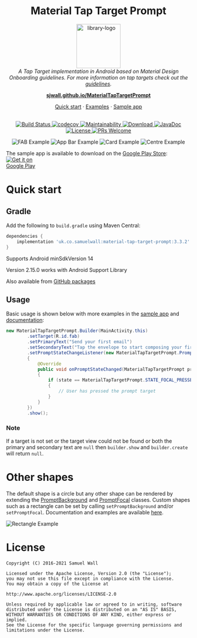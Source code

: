 <h1 align="center">Material Tap Target Prompt</h1>

<p align="center">
    <img src="docs/assets/app_icon.svg" alt="library-logo" width="120px" height="120px"/>
    <br>
    <i>A Tap Target implementation in Android based on Material Design Onboarding guidelines. For more information on tap targets check out the <a href="https://material.io/design/communication/onboarding.html#quickstart-model">guidelines</a>.</i>
</p>

<p align="center">
  <a href="https://sjwall.github.io/MaterialTapTargetPrompt"><strong>sjwall.github.io/MaterialTapTargetPrompt</strong></a>
  <br>
</p>

<p align="center">
    <a href="https://sjwall.github.io/MaterialTapTargetPrompt/#quick-start">Quick start</a>
    ·
    <a href="https://sjwall.github.io/MaterialTapTargetPrompt/examples">Examples</a>
    ·
    <a href="https://github.com/sjwall/MaterialTapTargetPrompt/tree/master/sample/src/main/java/uk/co/samuelwall/materialtaptargetprompt/sample">Sample app</a>
    <br>
    <br>
</p>

<p align="center">
    <a href="https://app.travis-ci.com/github/sjwall/MaterialTapTargetPrompt">
        <img alt="Build Status" src="https://app.travis-ci.com/sjwall/MaterialTapTargetPrompt.svg?branch=master">
    </a>
    <a href="https://codecov.io/gh/sjwall/MaterialTapTargetPrompt">
        <img alt="codecov" src="https://codecov.io/gh/sjwall/MaterialTapTargetPrompt/branch/master/graph/badge.svg">
    </a>
    <a href="https://codeclimate.com/github/sjwall/MaterialTapTargetPrompt/maintainability">
        <img alt="Maintainability" src="https://api.codeclimate.com/v1/badges/242b94ecd2d181b8298e/maintainability">
    </a>
    <a href="https://repo1.maven.org/maven2/uk/co/samuelwall/material-tap-target-prompt/">
        <img alt="Download" src="https://img.shields.io/maven-central/v/uk.co.samuelwall/material-tap-target-prompt">
    </a>
    <a href="https://sjwall.github.io/MaterialTapTargetPrompt/javadoc">
        <img alt="JavaDoc" src="https://img.shields.io/badge/JavaDoc-3.3.2-brightgreen.svg">
    </a>
    <a href="https://github.com/sjwall/MaterialTapTargetPrompt/blob/master/LICENSE">
        <img alt="License" src="https://img.shields.io/github/license/sjwall/MaterialTapTargetPrompt">
    </a>
    <a href="http://makeapullrequest.com">
        <img alt="PRs Welcome" src="https://img.shields.io/badge/PRs-welcome-brightgreen.svg?style=flat">
    </a>
</p>

<p align="center">
    <img alt="FAB Example" src="docs/assets/example_FAB.png">
    <img alt="App Bar Example" src="docs/assets/example_appbar.png">
    <img alt="Card Example" src="docs/assets/example_card.png">
    <img alt="Centre Example" src="docs/assets/example_centre.png">
</p>

The sample app is available to download on the [Google Play Store][5]:
<a href='https://play.google.com/store/apps/details?id=uk.co.samuelwall.materialtaptargetprompt.sample&utm_source=global_co&utm_medium=prtnr&utm_content=Mar2515&utm_campaign=PartBadge&pcampaignid=MKT-Other-global-all-co-prtnr-py-PartBadge-Mar2515-1'><img alt='Get it on Google Play' style='max-width:90px' src='docs/assets/play_store.png'/></a>

# Quick start

## Gradle

Add the following to `build.gradle` using Maven Central:

```groovy
dependencies {
    implementation 'uk.co.samuelwall:material-tap-target-prompt:3.3.2'
}
```
Supports Android minSdkVersion 14

Version 2.15.0 works with Android Support Library

Also available from [GitHub packages](https://github.com/sjwall/MaterialTapTargetPrompt/packages/277676)

## Usage
Basic usage is shown below with more examples in the [sample app][2] and [documentation][3]:

```java
new MaterialTapTargetPrompt.Builder(MainActivity.this)
        .setTarget(R.id.fab)
        .setPrimaryText("Send your first email")
        .setSecondaryText("Tap the envelope to start composing your first email")
        .setPromptStateChangeListener(new MaterialTapTargetPrompt.PromptStateChangeListener()
        {
            @Override
            public void onPromptStateChanged(MaterialTapTargetPrompt prompt, int state)
            {
                if (state == MaterialTapTargetPrompt.STATE_FOCAL_PRESSED)
                {
                    // User has pressed the prompt target
                }
            }
        })
        .show();
```

### Note

If a target is not set or the target view could not be found or both the primary and secondary text are `null` then `builder.show` and `builder.create` will return `null`.

# Other shapes

The default shape is a circle but any other shape can be rendered by extending the [PromptBackground][6] and [PromptFocal][7] classes.
Custom shapes such as a rectangle can be set by calling `setPromptBackground` and/or `setPromptFocal`.
Documentation and examples are available [here][8].

![Rectangle Example](docs/assets/example_rectangle.png)

# License
    Copyright (C) 2016-2021 Samuel Wall

    Licensed under the Apache License, Version 2.0 (the "License");
    you may not use this file except in compliance with the License.
    You may obtain a copy of the License at

    http://www.apache.org/licenses/LICENSE-2.0

    Unless required by applicable law or agreed to in writing, software
    distributed under the License is distributed on an "AS IS" BASIS,
    WITHOUT WARRANTIES OR CONDITIONS OF ANY KIND, either express or implied.
    See the License for the specific language governing permissions and
    limitations under the License.

[2]: https://github.com/sjwall/MaterialTapTargetPrompt/tree/master/sample/src/main/java/uk/co/samuelwall/materialtaptargetprompt/sample
[3]: https://sjwall.github.io/MaterialTapTargetPrompt/examples
[5]: https://play.google.com/store/apps/details?id=uk.co.samuelwall.materialtaptargetprompt.sample&utm_source=global_co&utm_medium=prtnr&utm_content=Mar2515&utm_campaign=PartBadge&pcampaignid=MKT-Other-global-all-co-prtnr-py-PartBadge-Mar2515-1
[6]: https://github.com/sjwall/MaterialTapTargetPrompt/blob/master/library/src/main/java/uk/co/samuelwall/materialtaptargetprompt/extras/PromptBackground.java
[7]: https://github.com/sjwall/MaterialTapTargetPrompt/blob/master/library/src/main/java/uk/co/samuelwall/materialtaptargetprompt/extras/PromptFocal.java
[8]: https://sjwall.github.io/MaterialTapTargetPrompt/shapes
